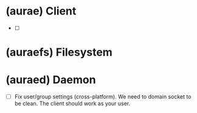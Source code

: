 # (aurae) Client 

 - [ ] 

# (auraefs) Filesystem 

# (auraed) Daemon

- [ ] Fix user/group settings (cross-platform). We need to domain socket to be clean. The client should work as your user.

